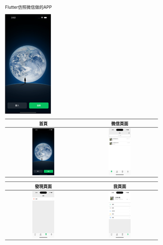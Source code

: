 Flutter仿照微信做的APP

<img src="images/首頁.png" width="30%">

| 首頁 | 微信頁面 | 
| :----: | :----: |
| <img src="images/首頁.png" width="30%"> | <img src="images/微信頁面.png" width="30%">|

| 發現頁面 | 我頁面| 
| :----: | :----: | 
| <img src="images/發現頁面.png" width="30%"> | <img src="images/我頁面.png" width="30%">| 

        
